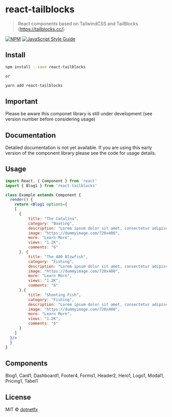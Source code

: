 # react-tailblocks

> React components based on TailwindCSS and TailBlocks (https://tailblocks.cc/)

[![NPM](https://img.shields.io/npm/v/react-tailblocks.svg)](https://www.npmjs.com/package/react-tailblocks) [![JavaScript Style Guide](https://img.shields.io/badge/code_style-standard-brightgreen.svg)](https://standardjs.com)

## Install

```bash
npm install --save react-tailblocks

or 

yarn add react-tailblocks
```

## Important
Please be aware this componet library is still under development (see version number before considering usage)

## Documentation
Detailed documentation is not yet available.  If you are using this early version of the component library
please see the code for usage details.

## Usage

```jsx
import React, { Component } from 'react'
import { Blog1 } from 'react-tailblocks'

class Example extends Component {
  render() {
    return <Blog1 options={
    [
      {
          title: "The Catalina",
          category: "Boating",
          description: "Lorem ipsum dolor sit amet, consectetur adipiscing elit. Fusce imperdiet hendrerit nisi quis viverra. Cras quis ipsum arcu. Phasellus in nibh mauris. Cras malesuada facilisis porttitor.",
          image: "https://dummyimage.com/720x400",
          more: "Learn More",
          views: "1.2K",
          comments: "6"
      }, {
          title: "The 400 Blowfish",
          category: "Fishing",
          description: "Lorem ipsum dolor sit amet, consectetur adipiscing elit. Fusce imperdiet hendrerit nisi quis viverra. Cras quis ipsum arcu. Phasellus in nibh mauris. Cras malesuada facilisis porttitor.",
          image: "https://dummyimage.com/720x400",
          more: "Learn More",
          views: "1.2K",
          comments: "6"
      },{
          title: "Shooting Fish",
          category: "Fishing",
          description: "Lorem ipsum dolor sit amet, consectetur adipiscing elit. Fusce imperdiet hendrerit nisi quis viverra. Cras quis ipsum arcu. Phasellus in nibh mauris. Cras malesuada facilisis porttitor.",
          image: "https://dummyimage.com/720x400",
          more: "Learn More",
          views: "1.2K",
          comments: "6"
      }
    ]
  }/>
  }
}
```

## Components
Blog1, 
Card1, 
Dashboard1, 
Footer4, 
Forms1, 
Header2, 
Hero1, 
Logo1, 
Modal1, 
Pricing1, 
Tabel1

## License

MIT © [dotnetfx](https://github.com/dotnetfx)
